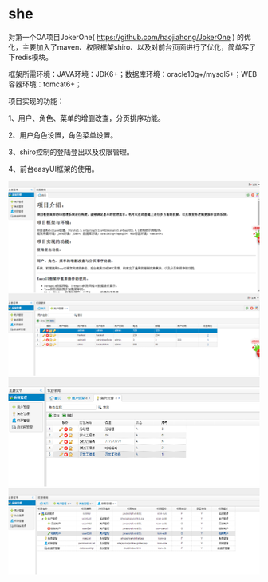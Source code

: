 # she
对第一个OA项目JokerOne( https://github.com/haojiahong/JokerOne )         的优化，主要加入了maven、权限框架shiro、以及对前台页面进行了优化，简单写了下redis模块。

框架所需环境：JAVA环境：JDK6+；数据库环境：oracle10g+/mysql5+；WEB容器环境：tomcat6+；

  项目实现的功能：
  
1、用户、角色、菜单的增删改查，分页排序功能。

2、用户角色设置，角色菜单设置。

3、shiro控制的登陆登出以及权限管理。

4、前台easyUI框架的使用。

 ![image](https://github.com/haojiahong/she/blob/master/readme_image/1.png)
 ![image](https://github.com/haojiahong/she/blob/master/readme_image/2.png)
 ![image](https://github.com/haojiahong/she/blob/master/readme_image/3.png)
 ![image](https://github.com/haojiahong/she/blob/master/readme_image/4.png)
